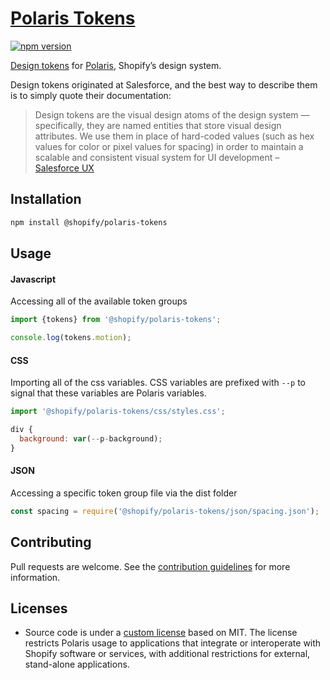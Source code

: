 # [Polaris Tokens](https://polaris.shopify.com/tokens/getting-started-with-tokens)

[![npm version](https://img.shields.io/npm/v/@shopify/polaris-tokens.svg?style=flat)](https://www.npmjs.com/package/@shopify/polaris-tokens)

[Design tokens](https://medium.com/eightshapes-llc/tokens-in-design-systems-25dd82d58421) for [Polaris](https://polaris.shopify.com), Shopify’s design system.

Design tokens originated at Salesforce, and the best way to describe them is to simply quote their documentation:

> Design tokens are the visual design atoms of the design system — specifically, they are named entities that store visual design attributes. We use them in place of hard-coded values (such as hex values for color or pixel values for spacing) in order to maintain a scalable and consistent visual system for UI development – [Salesforce UX](https://www.lightningdesignsystem.com/design-tokens/)

## Installation

```bash
npm install @shopify/polaris-tokens
```

## Usage

#### Javascript

Accessing all of the available token groups

```js
import {tokens} from '@shopify/polaris-tokens';

console.log(tokens.motion);
```

#### CSS

Importing all of the css variables. CSS variables are prefixed with `--p` to signal that these variables are Polaris variables.

```js
import '@shopify/polaris-tokens/css/styles.css';

div {
  background: var(--p-background);
}
```

#### JSON

Accessing a specific token group file via the dist folder

```js
const spacing = require('@shopify/polaris-tokens/json/spacing.json');
```

## Contributing

Pull requests are welcome. See the [contribution guidelines](https://github.com/Shopify/polaris/blob/main/.github/CONTRIBUTING.md) for more information.

## Licenses

- Source code is under a [custom license](https://github.com/Shopify/polaris/blob/main/LICENSE.md) based on MIT. The license restricts Polaris usage to applications that integrate or interoperate with Shopify software or services, with additional restrictions for external, stand-alone applications.
